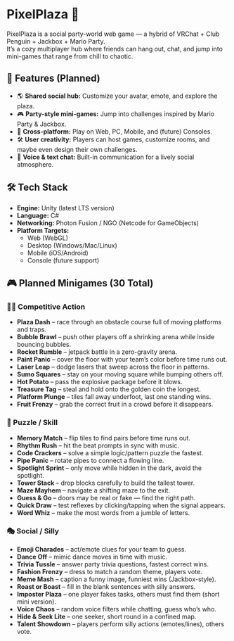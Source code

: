 # PixelPlaza 🎉

PixelPlaza is a social party-world web game — a hybrid of VRChat + Club Penguin + Jackbox + Mario Party.  
It’s a cozy multiplayer hub where friends can hang out, chat, and jump into mini-games that range from chill to chaotic.

## 🚀 Features (Planned)

- 🌎 **Shared social hub:** Customize your avatar, emote, and explore the plaza.
- 🎮 **Party-style mini-games:** Jump into challenges inspired by Mario Party & Jackbox.
- 🤝 **Cross-platform:** Play on Web, PC, Mobile, and (future) Consoles.
- 🛠️ **User creativity:** Players can host games, customize rooms, and maybe even design their own challenges.
- 🎤 **Voice & text chat:** Built-in communication for a lively social atmosphere.

## 🛠️ Tech Stack

- **Engine:** Unity (latest LTS version)
- **Language:** C#
- **Networking:** Photon Fusion / NGO (Netcode for GameObjects)
- **Platform Targets:**
  - Web (WebGL)
  - Desktop (Windows/Mac/Linux)
  - Mobile (iOS/Android)
  - Console (future support)

## 🎮 Planned Minigames (30 Total)

### 🏃‍♂️ Competitive Action
- **Plaza Dash** – race through an obstacle course full of moving platforms and traps.
- **Bubble Brawl** – push other players off a shrinking arena while inside bouncing bubbles.
- **Rocket Rumble** – jetpack battle in a zero-gravity arena.
- **Paint Panic** – cover the floor with your team’s color before time runs out.
- **Laser Leap** – dodge lasers that sweep across the floor in patterns.
- **Sumo Squares** – stay on your moving square while bumping others off.
- **Hot Potato** – pass the explosive package before it blows.
- **Treasure Tag** – steal and hold onto the golden coin the longest.
- **Platform Plunge** – tiles fall away underfoot, last one standing wins.
- **Fruit Frenzy** – grab the correct fruit in a crowd before it disappears.

### 🧩 Puzzle / Skill
- **Memory Match** – flip tiles to find pairs before time runs out.
- **Rhythm Rush** – hit the beat prompts in sync with music.
- **Code Crackers** – solve a simple logic/pattern puzzle the fastest.
- **Pipe Panic** – rotate pipes to connect a flowing line.
- **Spotlight Sprint** – only move while hidden in the dark, avoid the spotlight.
- **Tower Stack** – drop blocks carefully to build the tallest tower.
- **Maze Mayhem** – navigate a shifting maze to the exit.
- **Guess & Go** – doors may be real or fake — find the right path.
- **Quick Draw** – test reflexes by clicking/tapping when the signal appears.
- **Word Whiz** – make the most words from a jumble of letters.

### 🎭 Social / Silly
- **Emoji Charades** – act/emote clues for your team to guess.
- **Dance Off** – mimic dance moves in time with music.
- **Trivia Tussle** – answer party trivia questions, fastest correct wins.
- **Fashion Frenzy** – dress to match a random theme, players vote.
- **Meme Mash** – caption a funny image, funniest wins (Jackbox-style).
- **Roast or Boast** – fill in the blank sentences with silly answers.
- **Imposter Plaza** – one player fakes tasks, others must find them (short mini version).
- **Voice Chaos** – random voice filters while chatting, guess who’s who.
- **Hide & Seek Lite** – one seeker, short round in a confined map.
- **Talent Showdown** – players perform silly actions (emotes/lines), others vote.
